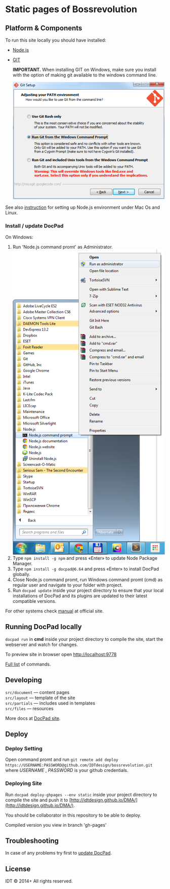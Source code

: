 # Static pages of Bossrevolution

## Platform & Components

To run this site locally you should have installed:

* [Node.js](http://nodejs.org/)

* [GIT](http://git-scm.com/download)

    **IMPORTANT.** When installing GIT on Windows, make sure you install with the option of making git available to the windows command line.

    ![Git options](https://github.com/IDTdesign/idtprime.com/raw/master/docs/images/readme-git-options.PNG)

See also [instruction](http://bevry.me/learn/node-install) for setting up Node.js environment under Mac Os and Linux.

### Install / update DocPad

On Windows:

1. Run 'Node.js command promt' as Administrator.  
    ![Node.js command promt](https://github.com/IDTdesign/idtprime.com/raw/master/docs/images/readme-run-node-js-command-promt.png)
2. Type `npm install -g npm` and press «Enter» to update Node Package Manager.
3. Type `npm install -g docpad@6.64` and press «Enter» to install DocPad globally.
4. Close Node.js command promt, run Windows command promt (cmd) as regular user and navigate to your folder with project.
5. Run `docpad update` inside your project directory to ensure that your local installations of DocPad and its plugins are updated to their latest compatible versions.

For other systems check [manual](http://docpad.org/docs/install) at official site.

## Running DocPad locally

`docpad run` in **cmd** inside your project directory to compile the site, start the webserver and watch for changes.

To preview site in browser open [http://localhost:9778](http://localhost:9778)

[Full list](http://docpad.org/docs/cli) of commands.

## Developing

`src/document` — content pages  
`src/layout`   — template of the site  
`src/partials` — includes used in templates  
`src/files`    — resources

More docs at [DocPad site](http://docpad.org/docs/overview).

## Deploy

### Deploy Setting

Open command promt and run `git remote add deploy https://USERNAME:PASSWORD@github.com/IDTdesign/bossrevolution.git` where *USERNAME* , *PASSWORD* is your github credentials.

### Deploying Site

Run `docpad deploy-ghpages --env static` inside your project directory to compile the site and push it to [http://idtdesign.github.io/DMA/](http://idtdesign.github.io/DMA/).

You should be collaborator in this repository to be able to deploy.

Compiled version you view in branch 'gh-pages'

## Troubleshooting

In case of any problems try first to [update DocPad](#install--update-docpad).


## License
IDT &copy; 2014+ All rights reserved.

